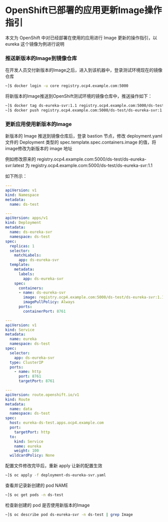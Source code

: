 # OpenShift已部署的应用更新Image操作指引

本文为 OpenShift 中对已经部署在使用的应用进行 Image 更新的操作指引，以 eureka 这个镜像为例进行说明



### 推送新版本的Image到镜像仓库

在开发人员交付新版本的Image之后，进入到该机器中，登录测试环境现在的镜像仓库

```bash
~]$ docker login -u core registry.ocp4.example.com:5000
```

将新版本的Image推送到OpenShift测试环境的镜像仓库中，推送操作如下：

```bash
~]$ docker tag ds-eureka-svr:1.1 registry.ocp4.example.com:5000/ds-test/ds-eureka-svr:1.1
~]$ docker push registry.ocp4.example.com:5000/ds-test/ds-eureka-svr:1.1
```



### 更新应用使用新版本的Image

新版本的 Image 推送到镜像仓库后，登录 bastion 节点，修改 deployment.yaml 文件的 Deployment 类型的 spec.template.spec.containers.image 的值，将image修改为新版本的 image 地址

例如修改原来的 registry.ocp4.example.com:5000/ds-test/ds-eureka-svr:latest 为 registry.ocp4.example.com:5000/ds-test/ds-eureka-svr:1.1

如下所示：

```yaml
---
apiVersion: v1
kind: Namespace
metadata: 
  name: ds-test

---
apiVersion: apps/v1
kind: Deployment
metadata: 
  name: ds-eureka-svr
  namespace: ds-test
spec:
  replicas: 1
  selector: 
    matchLabels:
      app: ds-eureka-svr
  template: 
    metadata: 
      labels:
        app: ds-eureka-svr
    spec: 
      containers: 
      - name: ds-eureka-svr
        image: registry.ocp4.example.com:5000/ds-test/ds-eureka-svr:1.1
        imagePullPolicy: Always
      ports: 
        containerPort: 8761

---
apiVersion: v1
kind: Service
metadata:
  name: eureka
  namespace: ds-test
spec: 
  selector: 
    app: ds-eureka-svr
  type: ClusterIP
  ports: 
    - name: http
      port: 8761
      targetPort: 8761

---
apiVersion: route.openshift.io/v1
kind: Route
metadata:
  name: data
  namespace: ds-test
spec:
  host: eureka-ds-test.apps.ocp4.example.com
  port:
    targetPort: http
  to:
    kind: Service
    name: eureka
    weight: 100
  wildcardPolicy: None
```



配置文件修改完毕后，重新 apply 让新的配置生效

```bash
~]$ oc apply -f deployment-ds-eureka-svr.yaml
```



查看并记录新创建的 pod NAME

```bash
~]$ oc get pods -n ds-test
```



检查新创建的 pod 是否使用新版本的Image

```bash
~]$ oc describe pod ds-eureka-svr -n ds-test | grep Image
```

